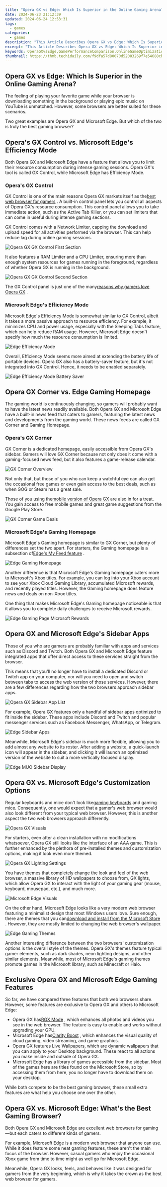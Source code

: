 ```yaml
---
title: "Opera GX vs Edge: Which Is Superior in the Online Gaming Arena?"
date: 2024-06-23 21:12:39
updated: 2024-06-24 12:53:31
tags:
  - games
categories:
  - games
description: "This Article Describes Opera GX vs Edge: Which Is Superior in the Online Gaming Arena?"
excerpt: "This Article Describes Opera GX vs Edge: Which Is Superior in the Online Gaming Arena?"
keywords: OperaGXvsEdge,GamePerformanceComparison,OnlineGameOptimization,BrowserGamingPlatforms,EdgeBrowserBenchmarking,GXGameEnhancementFeatures,CompetitiveWebBrowser
thumbnail: https://thmb.techidaily.com/f9dfa57d80070d52083269f7e54688cbc55bc603dffea5c52daaecde9ad2614f.jpg
---
```


## Opera GX vs Edge: Which Is Superior in the Online Gaming Arena?

 The feeling of playing your favorite game while your browser is downloading something in the background or playing epic music on YouTube is unmatched. However, some browsers are better suited for these scenarios.

 Two great examples are Opera GX and Microsoft Edge. But which of the two is truly the best gaming browser?

## Opera's GX Control vs. Microsoft Edge's Efficiency Mode

 Both Opera GX and Microsoft Edge have a feature that allows you to limit their resource consumption during intense gaming sessions. Opera GX's tool is called GX Control, while Microsoft Edge has Efficiency Mode.

### Opera's GX Control

 GX Control is one of the main reasons Opera GX markets itself as the[best web browser for gamers](https://www.makeuseof.com/best-web-browsers-for-gamers/) . A built-in control panel lets you control all aspects of Opera GX's resource consumption. This control panel allows you to take immediate action, such as the Active Tab Killer, or you can set limiters that can come in useful during intense gaming sections.

 GX Control comes with a Network Limiter, capping the download and upload speed for all activities performed via the browser. This can help reduce lag during online gaming sessions.

![Opera GX GX Control First Section](https://static1.makeuseofimages.com/wordpress/wp-content/uploads/2023/09/opera-gx-gx-control-1.jpg)

 It also features a RAM Limiter and a CPU Limiter, ensuring more than enough system resources for games running in the foreground, regardless of whether Opera GX is running in the background.

![Opera GX GX Control Second Section](https://static1.makeuseofimages.com/wordpress/wp-content/uploads/2023/09/opera-gx-gx-control-2.jpg)

 The GX Control panel is just one of the many[reasons why gamers love Opera GX](https://www.makeuseof.com/reasons-to-use-opera-gx-gaming-browser-windows-10/) .

### Microsoft Edge's Efficiency Mode

 Microsoft Edge's Efficiency Mode is somewhat similar to GX Control, albeit it takes a more passive approach to resource efficiency. For example, it minimizes CPU and power usage, especially with the Sleeping Tabs feature, which can help reduce RAM usage. However, Microsoft Edge doesn't specify how much the resource consumption is limited.

![Edge Efficiency Mode](https://static1.makeuseofimages.com/wordpress/wp-content/uploads/2023/09/microsoft-edge-efficiency-mode.jpg)

 Overall, Efficiency Mode seems more aimed at extending the battery life of portable devices. Opera GX also has a battery-saver feature, but it's not integrated into GX Control. Hence, it needs to be enabled separately.

![Edge Efficiency Mode Battery Saver](https://static1.makeuseofimages.com/wordpress/wp-content/uploads/2023/09/microsoft-edge-efficiency-mode-battery.jpg)

## Opera GX Corner vs. Edge Gaming Homepage

 The gaming world is continuously changing, so gamers will probably want to have the latest news readily available. Both Opera GX and Microsoft Edge have a built-in news feed that caters to gamers, featuring the latest news and developments from the gaming world. These news feeds are called GX Corner and Gaming Homepage.

### Opera's GX Corner

 GX Corner is a dedicated homepage, easily accessible from Opera GX's sidebar. Gamers will love GX Corner because not only does it come with a gaming-focused news feed, but it also features a game-release calendar.

![GX Corner Overview](https://static1.makeuseofimages.com/wordpress/wp-content/uploads/2023/09/opera-gx-gx-corner.jpg)

 Not only that, but those of you who can keep a watchful eye can also get the occasional free games or even gain access to the best deals, such as when GOG or Steam has a great sale.

 Those of you using the[mobile version of Opera GX](https://www.makeuseof.com/opera-gx-browser-for-gamers-to-mobile/) are also in for a treat. You gain access to free mobile games and great game suggestions from the Google Play Store.

![GX Corner Game Deals](https://static1.makeuseofimages.com/wordpress/wp-content/uploads/2023/09/gx-corner-deals.jpg)

### Microsoft Edge's Gaming Homepage

 Microsoft Edge's Gaming homepage is similar to GX Corner, but plenty of differences set the two apart. For starters, the Gaming homepage is a subsection of[Edge's My Feed feature](https://www.makeuseof.com/how-to-access-and-customize-the-windows-10-news-and-interests-feed/) .

![Edge Gaming Homepage](https://static1.makeuseofimages.com/wordpress/wp-content/uploads/2023/09/microsoft-edge-gaming-homepage.jpg)

 Another difference is that Microsoft Edge's Gaming homepage caters more to Microsoft's Xbox titles. For example, you can log into your Xbox account to see your Xbox Cloud Gaming Library, accumulated Microsoft rewards, and recently played titles. However, the Gaming homepage does feature news and deals on non-Xbox titles.

 One thing that makes Microsoft Edge's Gaming homepage noticeable is that it allows you to complete daily challenges to receive Microsoft rewards.

![Edge Gaming Page Microsoft Rewards](https://static1.makeuseofimages.com/wordpress/wp-content/uploads/2023/09/edge-microsoft-rewards.jpg)

## Opera GX and Microsoft Edge's Sidebar Apps

 Those of you who are gamers are probably familiar with apps and services such as Discord and Twitch. Both Opera GX and Microsoft Edge feature integrated apps that offer direct access to these services straight from the browser.

 This means that you'll no longer have to install a dedicated Discord or Twitch app on your computer, nor will you need to open and switch between tabs to access the web version of those services. However, there are a few differences regarding how the two browsers approach sidebar apps.

![Opera GX Sidebar App List](https://static1.makeuseofimages.com/wordpress/wp-content/uploads/2023/09/opera-gx-sidebar-apps-1.jpg)

 For example, Opera GX features only a handful of sidebar apps optimized to fit inside the sidebar. These apps include Discord and Twitch and popular messenger services such as Facebook Messenger, WhatsApp, or Telegram.

![Edge Sidebar Apps](https://static1.makeuseofimages.com/wordpress/wp-content/uploads/2023/09/microsoft-edge-sidebar-apps.jpg)

 Meanwhile, Microsoft Edge's sidebar is much more flexible, allowing you to add almost any website to its roster. After adding a website, a quick-launch icon will appear in the sidebar, and clicking it will launch an optimized version of the website to suit a more vertically focused display.

![Edge MUO Sidebar Display](https://static1.makeuseofimages.com/wordpress/wp-content/uploads/2023/09/edge-muo-sidebar-app.jpg)

## Opera GX vs. Microsoft Edge's Customization Options

 Regular keyboards and mice don't look like[gaming keyboards](https://www.makeuseof.com/tag/best-gaming-keyboard/) and gaming mice. Consequently, one would expect that a gamer's web browser would also look different from your typical web browser. However, this is another aspect the two web browsers approach differently.

![Opera GX Visuals](https://static1.makeuseofimages.com/wordpress/wp-content/uploads/2023/09/opera-gx-ui-overview.jpg)

 For starters, even after a clean installation with no modifications whatsoever, Opera GX still looks like the interface of an AAA game. This is further enhanced by the plethora of pre-installed themes and customization options, making it look even more themed.

![Opera GX Lighting Settings](https://static1.makeuseofimages.com/wordpress/wp-content/uploads/2023/09/gx-lights.jpg)

 You have themes that completely change the look and feel of the web browser, a massive library of HD wallpapers to choose from, GX lights, which allow Opera GX to interact with the light of your gaming gear (mouse, keyboard, mousepad, etc.), and much more.

![Microsoft Edge Visuals](https://static1.makeuseofimages.com/wordpress/wp-content/uploads/2023/09/microsoft-edge-ui-overview.jpg)

 On the other hand, Microsoft Edge looks like a very modern web browser featuring a minimalist design that most Windows users love. Sure enough, there are themes that you can[download and install from the Microsoft Store](https://www.makeuseof.com/reasons-download-apps-microsoft-store/) . However, they are mostly limited to changing the web browser's wallpaper.

![Edge Gaming Themes](https://static1.makeuseofimages.com/wordpress/wp-content/uploads/2023/09/microsoft-edge-gaming-themes.jpg)

 Another interesting difference between the two browsers' customization options is the overall style of the themes. Opera GX's themes feature typical gamer elements, such as dark shades, neon lighting designs, and other similar elements. Meanwhile, most of Microsoft Edge's gaming themes promote games in the Microsoft library, such as Minecraft or Halo.

## Exclusive Opera GX and Microsoft Edge Gaming Features

 So far, we have compared three features that both web browsers share. However, some features are exclusive to Opera GX and others to Microsoft Edge:

* Opera GX has[RGX Mode](https://www.makeuseof.com/opera-gx-rgx-mode/) , which enhances all photos and videos you see in the web browser. The feature is easy to enable and works without upgrading your GPU.
* Microsoft Edge has[Clarity Boost](https://www.makeuseof.com/windows-edge-clarity-boost-enable-disable/) , which enhances the visual quality of cloud gaming, video streaming, and game graphics.
* Opera GX features Live Wallpapers, which are dynamic wallpapers that you can apply to your Desktop background. These react to all actions you make inside and outside of Opera GX.
* Microsoft Edge has a library of games accessible from the sidebar. Most of the games here are titles found on the Microsoft Store, so by accessing them from here, you no longer have to download them on your desktop.

 While both compete to be the best gaming browser, these small extra features are what help you choose one over the other.

## Opera GX vs. Microsoft Edge: What's the Best Gaming Browser?

 Both Opera GX and Microsoft Edge are excellent web browsers for gaming—but each caters to different kinds of gamers.

 For example, Microsoft Edge is a modern web browser that anyone can use. While it does feature some neat gaming features, these aren't the main focus of the browser. However, casual gamers who enjoy the occasional Xbox game from time to time might as well go for Microsoft Edge.

 Meanwhile, Opera GX looks, feels, and behaves like it was designed for gamers from the very beginning, which is why it takes the crown as the best web browser for gamers.


<ins class="adsbygoogle"
     style="display:block"
     data-ad-format="autorelaxed"
     data-ad-client="ca-pub-7571918770474297"
     data-ad-slot="1223367746"></ins>



<ins class="adsbygoogle"
     style="display:block"
     data-ad-client="ca-pub-7571918770474297"
     data-ad-slot="8358498916"
     data-ad-format="auto"
     data-full-width-responsive="true"></ins>
